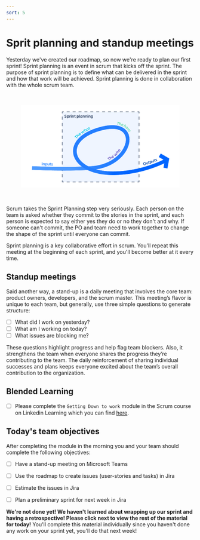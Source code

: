 ```yaml
---
sort: 5
---
```


# Sprit planning and standup meetings

Yesterday we've created our roadmap, so now we're ready to plan our first sprint!
Sprint planning is an event in scrum that kicks off the sprint.
The purpose of sprint planning is to define what can be delivered in the
sprint and how that work will be achieved. Sprint planning is done in
collaboration with the whole scrum team.

<br>
<figure>
      <img src=".\assets\sp.PNG" />
</figure>
<br>

Scrum takes the Sprint Planning step very seriously.
Each person on the team is asked whether they commit to the stories in the sprint,
and each person is expected to say either yes they do or no they don't and why.
If someone can't commit, the PO and team need to work together to change the
shape of the sprint until everyone can commit.

Sprint planning is a key collaborative effort in scrum.
You'll repeat this meeting at the beginning of each sprint,
and you'll become better at it every time.

## Standup meetings
Said another way, a stand-up is a daily meeting that involves the core team:
product owners, developers, and the scrum master.
This meeting’s flavor is unique to each team, but generally,
use three simple questions to generate structure:

- [ ] What did I work on yesterday?
- [ ] What am I working on today?
- [ ] What issues are blocking me?

These questions highlight progress and help flag team blockers.
Also, it strengthens the team when everyone shares the progress they’re
contributing to the team. The daily reinforcement of sharing individual
successes and plans keeps everyone excited about the team’s overall contribution
to the organization.

## Blended  Learning

- [ ] Please complete the ```Getting Down to work``` module in the Scrum course on
Linkedin Learning which you can find [here](https://www.linkedin.com/learning/scrum-the-basics).

## Today's team objectives
After completing the module in the morning you and your team should complete the following objectives:
- [ ] Have a stand-up meeting on Microsoft Teams
- [ ] Use the roadmap to create issues (user-stories and tasks) in Jira
- [ ] Estimate the issues in Jira
- [ ] Plan a preliminary sprint for next week in Jira


**We're not done yet! We haven't learned about wrapping up our sprint and having a retrospective! Please click next to view the rest of the material for today!** You'll complete this material individually since you haven't done any work on your sprint yet, you'll do that next week!
